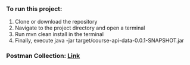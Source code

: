 ### To run this project:

1. Clone or download the repository
2. Navigate to the project directory and open a terminal
3. Run mvn clean install in the terminal
4. Finally, execute java -jar target/course-api-data-0.0.1-SNAPSHOT.jar

### Postman Collection: [Link](https://documenter.getpostman.com/view/122585/2sA2xb6bBV#706bf59d-aa79-4fa4-af8e-09b8e988ef29)
